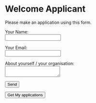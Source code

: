# Welcome Applicant

Please make an application using this form.

<!-- markdownlint-disable MD033 -->
<style>
  label > input:required::after {
    content: " *";
    color: red;
  }

</style>

<form name="Application" method="POST" data-netlify="true" action="/app-ack">
  <p>
    <label>Your Name:<br/> <input type="text" name="name" required /></label>
  </p>
  <p>
    <label>Your Email:<br/> <input type="email" name="email" required /></label>
  </p>
  <p>
    <label>About yourself / your organisation:<br/> <textarea name="message"   required></textarea></label>
  </p>
  <p>
    <button type="submit">Send</button>
  </p>
</form>

<form action="/.netlify/functions/read-sheet" method="GET">
  <p><button type="submit">Get My applications</button></p>
</form>

